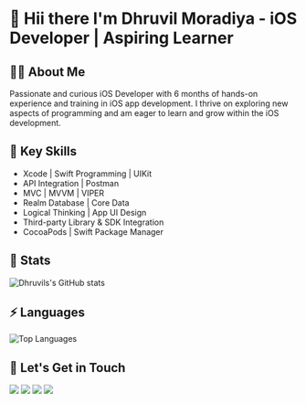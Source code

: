<h1>👋 Hii there I'm Dhruvil Moradiya - iOS Developer | Aspiring Learner
</h1>

👨‍💻 About Me
------
Passionate and curious iOS Developer with 6 months of hands-on experience and training in iOS app development. I thrive on exploring new aspects of programming and am eager to learn and grow within the iOS development.

🚀 Key Skills
------
- Xcode | Swift Programming | UIKit
- API Integration | Postman
- MVC | MVVM | VIPER
- Realm Database | Core Data
- Logical Thinking | App UI Design
- Third-party Library & SDK Integration
- CocoaPods | Swift Package Manager

🦄 Stats 
-----
![Dhruvils's GitHub stats](https://github-readme-stats.vercel.app/api?username=dhruvil989&show_icons=true&theme=dracula&count_private=true)

⚡️ Languages
-----
![Top Languages](https://github-readme-stats.vercel.app/api/top-langs/?username=dhruvil989)

📧 Let's Get in Touch
------------------
[![](https://img.shields.io/badge/Gmail-D14836?style=for-the-badge&logo=gmail&logoColor=white)](mailto:dhruvilmoradiya848@gmail.com)
[![](https://img.shields.io/badge/LinkedIn-0077B5?style=for-the-badge&logo=linkedin&logoColor=white)](https://www.linkedin.com/in/dhruvil-moradiya/)
[![](https://img.shields.io/badge/WhatsApp-25D366?style=for-the-badge&logo=whatsapp&logoColor=white)]([mailto:dhruvilmoradiya848@gmail.com](https://api.whatsapp.com/send?phone=919978816292))
[![](https://img.shields.io/badge/Skype-00AFF0?style=for-the-badge&logo=skype&logoColor=white)]([mailto:dhruvilmoradiya848@gmail.com](https://join.skype.com/invite/wH0Ofe2ltmAi))

